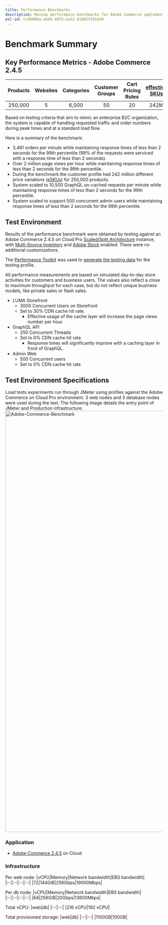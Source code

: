```yaml
---
title: Performance Benchmarks
description: Review performance benchmarks for Adobe Commerce implementations hosted on Adobe cloud infrastructure.
exl-id: cc9b090a-a504-4df3-aa32-81882f431dd9
---
```

# Benchmark Summary 
## Key Performance Metrics - Adobe Commerce 2.4.5
|Products|Websites|Categories|Customer Groups|Cart Pricing Rules|<a href="https://experienceleague.adobe.com/docs/commerce-operations/implementation-playbook/best-practices/planning/product-sku-limits.html">effective SKUs</a>|
|:-:|:-:|:-:|:-:|:-:|:-:|
|250,000|5|6,000|50|20|242M|

Based on testing criteria that aim to mimic an enterprise B2C organization, the system is capable of handling requested traffic and order numbers during peak times and at a standard load flow. 

Here is a summary of the benchmark:
- 3,481 orders per minute while maintaining response times of less than 2 seconds for the 99th percentile (99% of the requests were serviced with a response time of less than 2 seconds).
- Over 2 million page views per hour while maintaining response times of less than 2 seconds for the 99th percentile.
- During the benchmark the customer profile had 242 million different price variations (<a href="https://experienceleague.adobe.com/docs/commerce-operations/implementation-playbook/best-practices/planning/product-sku-limits.html">eSKUs</a>) for 250,000 products.
- System scaled to 10,500 GraphQL un-cached requests per minute while maintaining response times of less than 2 seconds for the 99th percentile.
- System scaled to support 500 concurrent admin users while maintaining response times of less than 2 seconds for the 99th percentile.

## Test Environment
Results of the performance benchmark were obtained by testing against an Adobe Commerce 2.4.5 on Cloud Pro <a href="https://experienceleague.adobe.com/docs/commerce-cloud-service/user-guide/architecture/scaled-architecture.html">Scaled/Split Architecture</a> instance, with <a href="https://experienceleague.adobe.com/docs/commerce-admin/inventory/introduction.html">Multi-Source Inventory</a> and <a href="https://experienceleague.adobe.com/docs/commerce-admin/content-design/media/adobe-stock/adobe-stock.html">Adobe Stock</a> enabled. There were no additional customizations. 

The <a href="https://github.com/magento/magento2/tree/2.4/setup/performance-toolkit">Performance Toolkit</a> was used to <a href="https://experienceleague.adobe.com/docs/commerce-operations/configuration-guide/cli/generate-data.html">generate the testing data</a> for the testing profile.

All performance measurements are based on simulated day-to-day store activities for customers and business users. The values also reflect a close to maximum throughput for each case, but do not reflect unique business models, like private sales or flash sales.

- LUMA Storefront
  - 3000 Concurrent Users on Storefront
  - Set to 30% CDN cache hit rate.
    - Effective usage of the cache layer will increase the page views number per hour.
- GraphQL API
  - 250 Concurrent Threads
  - Set to 0% CDN cache hit rate.
    - Response times will significantly improve with a caching layer in front of GraphQL.
- Admin Web
  - 500 Concurrent users
  - Set to 0% CDN cache hit rate

## Test Environment Specifications
Load tests experiments run through JMeter using profiles against the Adobe Commerce on Cloud Pro environment. 3 web nodes and 3 database nodes were used during the test. The following image details the entry point of JMeter and Production infrastructure.
<img width="1345" alt="Adobe-Commerce-Benchmark" src="https://git.corp.adobe.com/storage/user/43354/files/4d801e3e-96b7-4193-b94f-12571263b495">
### Application
- <a href="https://experienceleague.adobe.com/docs/commerce-operations/release/notes/adobe-commerce/2-4-5.html">Adobe Commerce 2.4.5</a> on Cloud
### Infrastructure
Per web node:
|vCPU|Memory|Network bandwidth|EBS bandwidth|
|:-:|:-:|:-:|:-:|
|72|144GiB|256Gbps|19000Mbps|

Per db node:
|vCPU|Memory|Network bandwidth|EBS bandwidth|
|:-:|:-:|:-:|:-:|
|64|256GiB|20Gbps|13600Mbps|

Total vCPU:
|web|db|
|:-:|:-:|
|216 vCPU|192 vCPU|

Total provisioned storage:
|web|db|
|:-:|:-:|
|1100GB|100GB|

